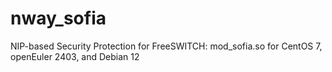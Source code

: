 # nway_sofia
NIP-based Security Protection for FreeSWITCH: mod_sofia.so for CentOS 7, openEuler 2403, and Debian 12

